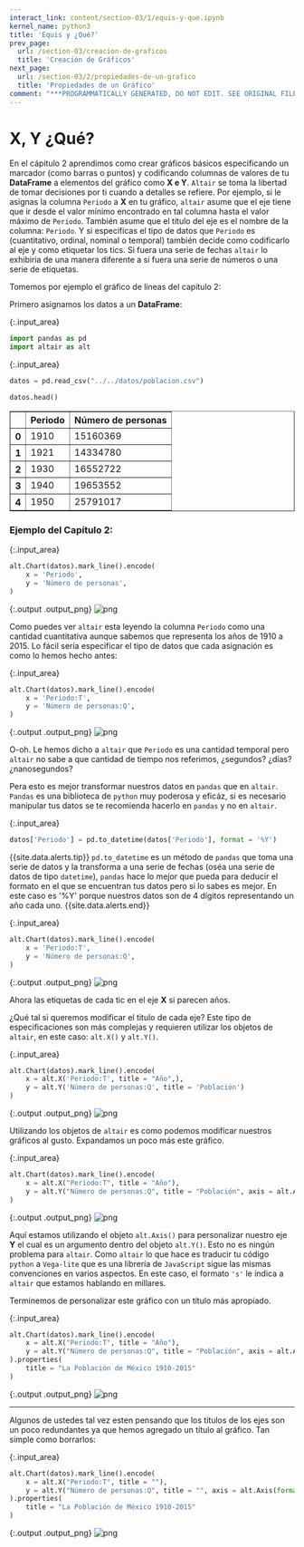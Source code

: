 ```yaml
---
interact_link: content/section-03/1/equis-y-que.ipynb
kernel_name: python3
title: 'Equis y ¿Qué?'
prev_page:
  url: /section-03/creacion-de-graficos
  title: 'Creación de Gráficos'
next_page:
  url: /section-03/2/propiedades-de-un-grafico
  title: 'Propiedades de un Gráfico'
comment: "***PROGRAMMATICALLY GENERATED, DO NOT EDIT. SEE ORIGINAL FILES IN /content***"
---
```


# X, Y ¿Qué?

En el cápitulo 2 aprendimos como crear gráficos básicos especificando un marcador (como barras o puntos) y codificando columnas de valores de tu __DataFrame__ a elementos del gráfico como **X e Y**.
`Altair` se toma la libertad de tomar decisiones por ti cuando a detalles se refiere. Por ejemplo, si le asignas la columna `Periodo` a **X** en tu gráfico, `altair` asume que el eje tiene que ir desde el valor mínimo encontrado en tal columna hasta el valor máximo de `Periodo`. También asume que el título del eje es el nombre de la columna: `Periodo`. Y si especificas el tipo de datos que `Periodo` es (cuantitativo, ordinal, nominal o temporal) también decide como codificarlo al eje y como etiquetar los tics. Si fuera una serie de fechas `altair` lo exhibiria de una manera diferente a si fuera una serie de números o una serie de etiquetas.

Tomemos por ejemplo el gráfico de líneas del capítulo 2:

Primero asignamos los datos a un __DataFrame__:



{:.input_area}
```python
import pandas as pd
import altair as alt
```




{:.input_area}
```python
datos = pd.read_csv("../../datos/poblacion.csv")

datos.head()
```





<div markdown="0" class="output output_html">
<div>
<style scoped>
    .dataframe tbody tr th:only-of-type {
        vertical-align: middle;
    }

    .dataframe tbody tr th {
        vertical-align: top;
    }

    .dataframe thead th {
        text-align: right;
    }
</style>
<table border="1" class="dataframe">
  <thead>
    <tr style="text-align: right;">
      <th></th>
      <th>Periodo</th>
      <th>Número de personas</th>
    </tr>
  </thead>
  <tbody>
    <tr>
      <th>0</th>
      <td>1910</td>
      <td>15160369</td>
    </tr>
    <tr>
      <th>1</th>
      <td>1921</td>
      <td>14334780</td>
    </tr>
    <tr>
      <th>2</th>
      <td>1930</td>
      <td>16552722</td>
    </tr>
    <tr>
      <th>3</th>
      <td>1940</td>
      <td>19653552</td>
    </tr>
    <tr>
      <th>4</th>
      <td>1950</td>
      <td>25791017</td>
    </tr>
  </tbody>
</table>
</div>
</div>



### Ejemplo del Capítulo 2:



{:.input_area}
```python
alt.Chart(datos).mark_line().encode(
    x = 'Periodo',
    y = 'Número de personas',
)
```





{:.output .output_png}
![png](../../images/section-03/1/equis-y-que_5_0.png)




Como puedes ver `altair` esta leyendo la columna `Periodo` como una cantidad cuantitativa aunque sabemos que representa los años de 1910 a 2015. Lo fácil sería especificar el tipo de datos que cada asignación es como lo hemos hecho antes:



{:.input_area}
```python
alt.Chart(datos).mark_line().encode(
    x = 'Periodo:T',
    y = 'Número de personas:Q',
)
```





{:.output .output_png}
![png](../../images/section-03/1/equis-y-que_7_0.png)




O-oh. Le hemos dicho a `altair` que `Periodo` es una cantidad temporal pero `altair` no sabe a que cantidad de tiempo nos referimos, ¿segundos? ¿días? ¿nanosegundos? 

Pera esto es mejor transformar nuestros datos en `pandas` que en `altair`. `Pandas` es una biblioteca de `python` muy poderosa y eficáz, si es necesario manipular tus datos se te recomienda hacerlo en `pandas` y no en `altair`.



{:.input_area}
```python
datos['Periodo'] = pd.to_datetime(datos['Periodo'], format = '%Y')
```


{{site.data.alerts.tip}} `pd.to_datetime` es un método de `pandas` que toma una serie de datos y la transforma a una serie de fechas (oséa una serie de datos de tipo `datetime`), `pandas` hace lo mejor que pueda para deducir el formato en el que se encuentran tus datos pero si lo sabes es mejor. En este caso es '%Y' porque nuestros datos son de 4 dígitos representando un año cada uno. {{site.data.alerts.end}}



{:.input_area}
```python
alt.Chart(datos).mark_line().encode(
    x = 'Periodo:T',
    y = 'Número de personas:Q',
)
```





{:.output .output_png}
![png](../../images/section-03/1/equis-y-que_11_0.png)




Ahora las etiquetas de cada tic en el eje **X** si parecen años. 

¿Qué tal si queremos modificar el titulo de cada eje?
Este tipo de especificaciones son más complejas y requieren utilizar los objetos de `altair`, en este caso: `alt.X()` y `alt.Y()`.



{:.input_area}
```python
alt.Chart(datos).mark_line().encode(
    x = alt.X('Periodo:T', title = "Año",),
    y = alt.Y('Número de personas:Q', title = 'Población')
)
```





{:.output .output_png}
![png](../../images/section-03/1/equis-y-que_14_0.png)




Utilizando los objetos de `altair` es como podemos modificar nuestros gráficos al gusto. Expandamos un poco más este gráfico.



{:.input_area}
```python
alt.Chart(datos).mark_line().encode(
    x = alt.X("Periodo:T", title = "Año"),
    y = alt.Y("Número de personas:Q", title = "Población", axis = alt.Axis(format = 's')),
)
```





{:.output .output_png}
![png](../../images/section-03/1/equis-y-que_16_0.png)




Aquí estamos utilizando el objeto `alt.Axis()` para personalizar nuestro eje **Y** el cual es un argumento dentro del objeto `alt.Y()`. Esto no es ningún problema para `altair`. Como `altair` lo que hace es traducir tu código `python` a `Vega-lite` que es una librería de `JavaScript` sigue las mismas convenciones en varios aspectos. En este caso, el formato `'s'` le indica a `altair` que estamos hablando en millares. 

Terminemos de personalizar este gráfico con un título más apropiado.



{:.input_area}
```python
alt.Chart(datos).mark_line().encode(
    x = alt.X("Periodo:T", title = "Año"),
    y = alt.Y("Número de personas:Q", title = "Población", axis = alt.Axis(format = 's')),
).properties(
    title = "La Población de México 1910-2015"
)
```





{:.output .output_png}
![png](../../images/section-03/1/equis-y-que_19_0.png)




***
Algunos de ustedes tal vez esten pensando que los títulos de los ejes son un poco redundantes ya que hemos agregado un título al gráfico. Tan simple como borrarlos:



{:.input_area}
```python
alt.Chart(datos).mark_line().encode(
    x = alt.X("Periodo:T", title = ""),
    y = alt.Y("Número de personas:Q", title = "", axis = alt.Axis(format = 's')),
).properties(
    title = "La Población de México 1910-2015"
)
```





{:.output .output_png}
![png](../../images/section-03/1/equis-y-que_21_0.png)



